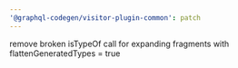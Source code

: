 ```yaml
---
'@graphql-codegen/visitor-plugin-common': patch
---
```


remove broken isTypeOf call for expanding fragments with flattenGeneratedTypes = true
